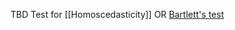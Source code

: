 TBD
Test for [[Homoscedasticity]]
OR [Bartlett's test](https://en.wikipedia.org/wiki/Bartlett%27s_test)
